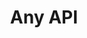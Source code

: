---
title: 'Any API'
description: 'Documentation and Test Consoles for Over 1400 Public APIs'
link: 'https://any-api.com/'
imageURL: 'https://res.cloudinary.com/dc6mrv5cb/image/upload/v1718796231/personal-resources/apis/any-api.com__kp8hjt_hbhqh3.webp'
---